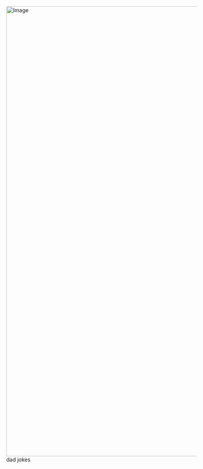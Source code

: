 <img width="1190" alt="Image" src="https://github.com/user-attachments/assets/4f76ca31-a275-4f8f-991f-7fee3823406f" />
dad jokes
